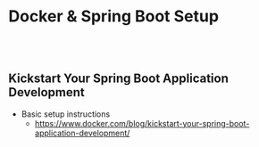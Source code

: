 # Docker & Spring Boot Setup
<br/>
<br/>
  
## Kickstart Your Spring Boot Application Development

- Basic setup instructions
   - https://www.docker.com/blog/kickstart-your-spring-boot-application-development/
